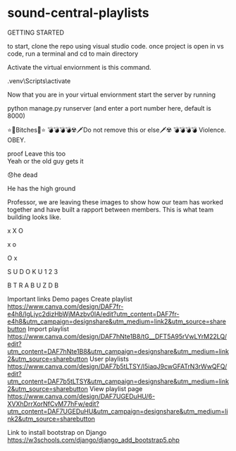 # sound-central-playlists
GETTING STARTED

to start, clone the repo using visual studio code.
once project is open in vs code,
run a terminal and cd to main directory

Activate the virtual enviornment is this command.

.venv\Scripts\activate

Now that you are in your virtual enviornment
start the server by running

python manage.py runserver (and enter a port number here, default is 8000)





⭐🦄Bitches🦄⭐
💣💣💣💣☢️🗡️Do not remove this or else🗡️☢️ 💣💣💣💣
Violence.
 OBEY.  


proof
Leave this too\
Yeah or the old guy gets it


😞he dead


He has the high ground


Professor, we are leaving these images to show how our team has worked together and have built a rapport between members. This is what team building looks like.


x
X
O


x
o


O
x


S
U
D
O
K
U
1
2
3


B
T
R
A
B
U
Z
D
B



 



Important links
Demo pages
Create playlist
https://www.canva.com/design/DAF7fr-e4h8/IgLjyc2dizHbWjMAzbv0IA/edit?utm_content=DAF7fr-e4h8&utm_campaign=designshare&utm_medium=link2&utm_source=sharebutton
Import playlist
https://www.canva.com/design/DAF7hNte1B8/tG__DFT5A95rVwLYrM22LQ/edit?utm_content=DAF7hNte1B8&utm_campaign=designshare&utm_medium=link2&utm_source=sharebutton
User playlists
https://www.canva.com/design/DAF7b5tLTSY/l5iaqJ9cwGFATrN3rWwQFQ/edit?utm_content=DAF7b5tLTSY&utm_campaign=designshare&utm_medium=link2&utm_source=sharebutton
View playlist page
https://www.canva.com/design/DAF7UGEDuHU/6-XVXhDrrXorNfCvM77hFw/edit?utm_content=DAF7UGEDuHU&utm_campaign=designshare&utm_medium=link2&utm_source=sharebutton


Link to install bootstrap on Django
https://w3schools.com/django/django_add_bootstrap5.php
